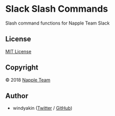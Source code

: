 # Slack Slash Commands

Slash command functions for Napple Team Slack

## License

[MIT License](LICENSE)

## Copyright

&copy; 2018 [Napple Team](https://github.com)

## Author

* windyakin ([Twitter](https://twitter.com/MITLicense) / [GitHub](https://github.com/windyakin))
